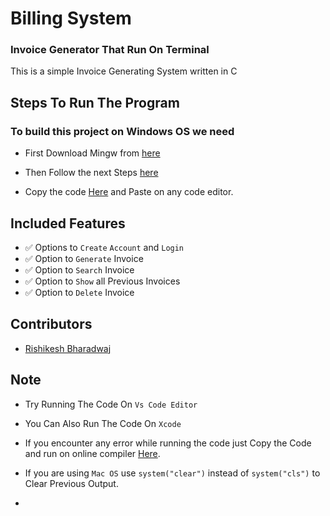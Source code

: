 # Billing System
### Invoice Generator That Run  On Terminal
This is a simple Invoice Generating System written in C


## Steps To Run The  Program

### To build this project on Windows OS we need
- First Download Mingw from [here](https://www.mingw-w64.org/)
 - Then Follow the next Steps [here](https://www.geeksforgeeks.org/installing-mingw-tools-for-c-c-and-changing-environment-variable/)
 
- Copy the code [Here](https://github.com/Vedant-rai/Billing-System/blob/main/Billing_system.c) and Paste on any code editor.



##  Included Features

- :white_check_mark: Options to `Create` `Account` and `Login`
- :white_check_mark: Option to `Generate` Invoice
- :white_check_mark: Option to `Search` Invoice
- :white_check_mark: Option to `Show` all Previous Invoices
- :white_check_mark: Option to `Delete` Invoice

## Contributors

- [Rishikesh Bharadwaj](https://github.com/rishikesh-b)


## Note
- Try Running The Code On `Vs Code Editor`
- You Can Also Run The Code On `Xcode`
- If you encounter any error while running the code just Copy the Code and 
  run on online compiler [Here](https://www.onlinegdb.com/online_c_compiler).
  

- If you are using `Mac OS` use `system("clear")` instead of  `system("cls")` to Clear Previous Output.
- 
